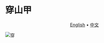 # 穿山甲

<p align="center">
  <a href="https://github.com/414aaj/Pangolin/blob/main/README">English</a> •
  <a href="https://github.com/414aaj/Pangolin/blob/main/README_CN.md">中文</a> 
</p>

![穿](https://github.com/user-attachments/assets/b07d2e75-d12f-41dc-9132-cab90ce8afca)
